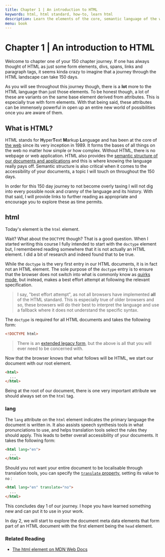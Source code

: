 ```yaml
---
title: Chapter 1 | An introduction to HTML
keywords: html, html standard, how-to, learn html
description: Learn the elements of the core, semantic language of the web.
menu: book
---
```


# Chapter 1 | An introduction to HTML

Welcome to chapter one of your 150 chapter journey. If one has always thought of HTML as just some form elements, divs, spans, links and paragraph tags, it seems kinda crazy to imagine that a journey through the HTML landscape can take 150 days.

As you will see throughout this journey though, there is a **lot** more to the HTML language than just those elements. To be honest though, a lot of these are variants on the same base element derived from attributes. This is especially true with form elements. With that being said, these attributes can be immensely powerful in open up an entire new world of possibilities once you are aware of them.

## What is HTML?

HTML stands for **H**yper**T**ext **M**arkup **L**anguage and has been at the core of [the web](https://en.wikipedia.org/wiki/World_Wide_Web) since its very inception in 1989. It forms the bases of all things on the web no matter how simple or how complex. Without HTML, there is no webpage or web application. HTML also provides the [semantic structure of our documents and applications](https://webaim.org/techniques/semanticstructure/) and this is where knowing the language really pays off. Semantic structure is also critical when it comes to the accessibility of your documents, a topic I will touch on throughout the 150 days.

In order for this 150 day journey to not become overly taxing I will not dig into every possible nook and cranny of the language and its history. With that said, I will provide links to further reading as appropriate and encourage you to explore these as time permits.

## html

Today's element is the `html` element.

Wait? What about the `DOCTYPE` though? That is a good question. When I started writing this course I fully intended to start with the `doctype` element but, I remembered reading somewhere that it is not actually an HTML element. I did a bit of research and indeed found that to be true.

While the `doctype` is the very first entry in our HTML documents, it is in fact not an HTML element. The sole purpose of the `doctype` entry is to ensure that the browser does not switch into what is commonly know as [quirks mode](https://developer.mozilla.org/en-US/docs/Web/HTML/Quirks_Mode_and_Standards_Mode), but instead, makes a best effort attempt at following the relevant specification.

> I say, "best effort attempt", as not all browsers have implemented **all** of the HTML standard. This is especially true of older browsers and so, these browsers will do their best to interpret the language and use a fallback where it does not understand the specific syntax.

The `doctype` is required for all HTML documents and takes the following form:

```html
<!DOCTYPE html>
```

> There is an [extended legacy form](https://html.spec.whatwg.org/multipage/syntax.html#the-doctype), but the above is all that you will ever need to be concerned with.

Now that the browser knows that what follows will be HTML, we start our document with our root element.

```html
<html>
  ...
</html>
```

Being at the root of our document, there is one very important attribute we should always set on the `html` tag.

### lang

The `lang` attribute on the `html` element indicates the primary language the document is written in. It also assists speech synthesis tools in what pronunciations to use, and helps translation tools select the rules they should apply. This leads to better overall accessibility of your documents. It takes the following form:

```html
<html lang="en">
  ...
</html>
```

Should you not want your entire document to be localisable through translation tools, you can specify the [`translate` property](https://html.spec.whatwg.org/#attr-translate), setting its value to `no` :

```html
<html lang="en" translate="no">
  ...
</html>
```

This concludes day 1 of our journey. I hope you have learned something new and can put it to use in your work.

In day 2, we will start to explore the document meta data elements that form part of an HTML document with the first element being the `head` element.

### Related Reading

- [The html element on MDN Web Docs](https://developer.mozilla.org/en-US/docs/Web/HTML/Element/html)
